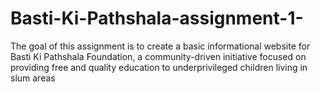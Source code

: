 # Basti-Ki-Pathshala-assignment-1-
The goal of this assignment is to create a basic informational website for Basti Ki Pathshala Foundation, a community-driven initiative focused on providing free and quality education to underprivileged children living in slum areas
